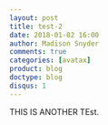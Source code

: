 ```yaml
---
layout: post
title: test-2
date: 2018-01-02 16:00
author: Madison Snyder
comments: true
categories: [avatax]
product: blog
doctype: blog
disqus: 1
---
```


THIS IS ANOTHER TEst.